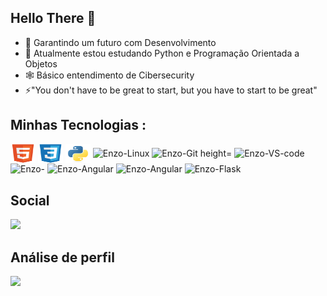 ## Hello There 👋
- 🌙 Garantindo um futuro com Desenvolvimento
- 🐉 Atualmente estou estudando Python e Programação Orientada a Objetos
- 🕸️ Básico entendimento de Cibersecurity
- ⚡"You don't have to be great to start, but you have to start to be great"
## Minhas Tecnologias :
<div>
  <img align="center" alt="Enzo-HTML" height="30" width="40" src="https://raw.githubusercontent.com/devicons/devicon/master/icons/html5/html5-original.svg">
  <img align="center" alt="Enzo-CSS" height="30" width="40" src="https://raw.githubusercontent.com/devicons/devicon/master/icons/css3/css3-original.svg">
  <img align="center" alt="Enzo-Python" height="30" width="40" src="https://raw.githubusercontent.com/devicons/devicon/master/icons/python/python-original.svg">
  <img align="center"alt="Enzo-Linux" height="30" width="40" src="https://cdn.jsdelivr.net/gh/devicons/devicon@latest/icons/linux/linux-original.svg" />
  <img align="center"alt="Enzo-Git height="20" width="40" src="https://cdn.jsdelivr.net/gh/devicons/devicon@latest/icons/git/git-original.svg" />
  <img align="center"alt="Enzo-VS-code" height="30" width="40" src="https://cdn.jsdelivr.net/gh/devicons/devicon@latest/icons/vscode/vscode-original.svg" />
  <img align="center"alt="Enzo-" height="30" width="40" src="https://cdn.jsdelivr.net/gh/devicons/devicon@latest/icons/c/c-original.svg" />
  <img align="center"alt="Enzo-Angular" height="40" width="40" src="https://cdn.jsdelivr.net/gh/devicons/devicon@latest/icons/angular/angular-original.svg" />
  <img align="center"alt="Enzo-Angular" height="30" width="30" src="https://cdn.jsdelivr.net/gh/devicons/devicon@latest/icons/figma/figma-original.svg" />
  <img align="center"alt="Enzo-Flask" height="40" width="40" src="https://cdn.jsdelivr.net/gh/devicons/devicon@latest/icons/flask/flask-original.svg" />
</div>

## Social
<!-- <a><img src="https://img.shields.io/badge/TikTok-000000?style=for-the-badge&logo=tiktok&logoColor=white"></img></a>
<a><img src="https://img.shields.io/badge/YouTube-FF0000?style=for-the-badge&logo=youtube&logoColor=white"></img></a> -->
<a href="https://www.linkedin.com/in/enzo-roosch-queiroz/" target="_blank"><img src="https://img.shields.io/badge/-LinkedIn-%230077B5?style=for-the-badge&logo=linkedin&logoColor=white"></a>

## Análise de perfil
<a href="https://github.com/enzorooschqueiroz">
<img height="160em" src="https://github-readme-stats.vercel.app/api/top-langs/?username=enzorooschqueiroz&layout=compact&langs_count=7&theme=dark"/>


